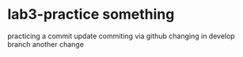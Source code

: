 # lab3-practice something
practicing a commit
update
commiting via 
github
changing in develop branch
another change